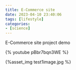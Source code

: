 ```yaml
---
title: E-Commerce site
date: 2023-04-10 23:40:06
tags: [lifestyle]
categories:
- [science]
---
```


E-Commerce site project demo

{% youtube pBbr7bqn3WE %}


{%asset_img test1image.jpg %}